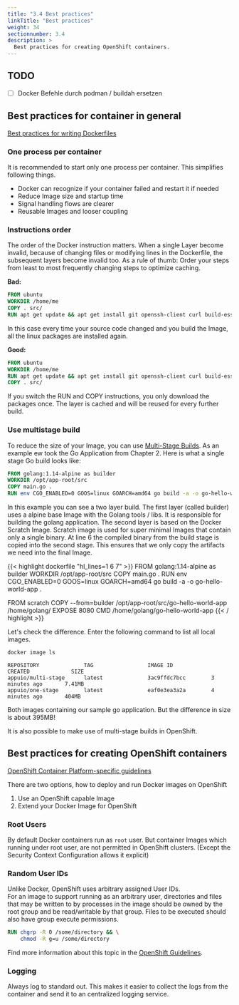 ```yaml
---
title: "3.4 Best practices"
linkTitle: "Best practices"
weight: 34
sectionnumber: 3.4
description: >
  Best practices for creating OpenShift containers.
---
```


## TODO

* [ ] Docker Befehle durch podman / buildah ersetzen


## Best practices for container in general

[Best practices for writing Dockerfiles](https://docs.docker.com/develop/develop-images/dockerfile_best-practices/)


### One process per container

It is recommended to start only one process per container. This simplifies following things.

* Docker can recognize if your container failed and restart it if needed
* Reduce Image size and startup time
* Signal handling flows are clearer
* Reusable Images and looser coupling


### Instructions order

The order of the Docker instruction matters. When a single Layer become invalid, because of changing files or modifying lines in the Dockerfile, the subsequent layers become invalid too. As a rule of thumb: Order your steps from least to most frequently changing steps to optimize caching.

**Bad:**

```Dockerfile
FROM ubuntu
WORKDIR /home/me
COPY . src/
RUN apt get update && apt get install git openssh-client curl build-essential
```

In this case every time your source code changed and you build the Image, all the linux packages are installed again.

**Good:**

```Dockerfile
FROM ubuntu
WORKDIR /home/me
RUN apt get update && apt get install git openssh-client curl build-essential
COPY . src/
```

If you switch the RUN and COPY instructions, you only download the packages once. The layer is cached and will be reused for every further build.


### Use multistage build

To reduce the size of your Image, you can use [Multi-Stage Builds](https://docs.docker.com/develop/develop-images/dockerfile_best-practices/#use-multi-stage-builds). As an example ew took the Go Application from Chapter 2. Here is what a single stage Go build looks like:

```Dockerfile
FROM golang:1.14-alpine as builder
WORKDIR /opt/app-root/src
COPY main.go .
RUN env CGO_ENABLED=0 GOOS=linux GOARCH=amd64 go build -a -o go-hello-world-app .
```


In this example you can see a two layer build. The first layer (called builder) uses a alpine base Image with the Golang tools / libs. It is responsible for building the golang application. The second layer is based on the Docker Scratch Image. Scratch image is used for super minimal Images that contain only a single binary.
At line 6 the compiled binary from the build stage is copied into the second stage. This ensures that we only copy the artifacts we need into the final Image.

{{< highlight dockerfile "hl_lines=1 6 7" >}}
FROM golang:1.14-alpine as builder
WORKDIR /opt/app-root/src
COPY main.go .
RUN env CGO_ENABLED=0 GOOS=linux GOARCH=amd64 go build -a -o go-hello-world-app .

FROM scratch
COPY --from=builder /opt/app-root/src/go-hello-world-app /home/golang/
EXPOSE 8080
CMD /home/golang/go-hello-world-app
{{< / highlight >}}


Let's check the difference. Enter the following command to list all local images.

```BASH
docker image ls
```


```
REPOSITORY              TAG                 IMAGE ID            CREATED             SIZE
appuio/multi-stage      latest              3ac9ffdc7bcc        3 minutes ago       7.41MB
appuio/one-stage        latest              eaf0e3ea3a2a        4 minutes ago       404MB
```

Both images containing our sample go application. But the difference in size is about 395MB!


It is also possible to make use of multi-stage builds in OpenShift.


## Best practices for creating OpenShift containers

[OpenShift Container Platform-specific guidelines](https://docs.openshift.com/container-platform/4.5/openshift_images/create-images.html#images-create-guide-openshift_create-images)

There are two options, how to deploy and run Docker images on OpenShift

1. Use an OpenShift capable Image
2. Extend your Docker Image for OpenShift


### Root Users

By default Docker containers run as `root` user. But container Images which running under root user, are not permitted in OpenShift clusters. (Except the Security Context Configuration allows it explicit)


### Random User IDs

Unlike Docker, OpenShift uses arbitrary assigned User IDs.  
For an image to support running as an arbitrary user, directories and files that may be written to by processes in the image should be owned by the root group and be read/writable by that group. Files to be executed should also have group execute permissions.

``` DOCKERFILE
RUN chgrp -R 0 /some/directory && \
    chmod -R g=u /some/directory
```

Find more information about this topic in the [OpenShift Guidelines](https://docs.openshift.com/container-platform/4.5/openshift_images/create-images.html#images-create-guide-openshift_create-images).


### Logging

Always log to standard out. This makes it easier to collect the logs from the container and send it to an centralized logging service.
